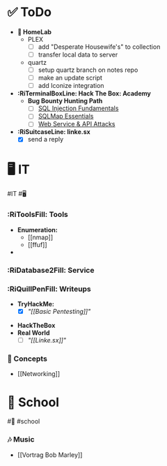# ✅ ToDo
- **🧪 HomeLab**
	- PLEX
		- [ ] add "Desperate Housewife's" to collection
		- [ ] transfer local data to server
	- quartz
		- [ ] setup quartz branch on notes repo
		- [ ] make an update script
		- [ ] add Iconize integration
- **:RiTerminalBoxLine: Hack The Box: Academy**
	- **Bug Bounty Hunting Path**
		- [ ] [SQL Injection Fundamentals](https://academy.hackthebox.com/module/details/33)
		- [ ] [SQLMap Essentials](https://academy.hackthebox.com/module/details/58)
		- [ ] [Web Service & API Attacks](https://academy.hackthebox.com/module/details/160) 
- **:RiSuitcaseLine: linke.sx**
	- [x] send a reply
# 🖥 IT
#IT #🖥
### :RiToolsFill: Tools
*  **Enumeration:**
	* [[nmap]]
	* [[ffuf]]
* 


### :RiDatabase2Fill: Service

### :RiQuillPenFill: Writeups
* **TryHackMe:**
	- [x] _"[[Basic Pentesting]]"_
- **HackTheBox**
- **Real World**
	- [ ] _"[[Linke.sx]]"_
### 🤔 Concepts
- [[Networking]]




# 🏫 School
#🏫 #school 
### 🎶 Music
 * [[Vortrag  Bob Marley]] 

